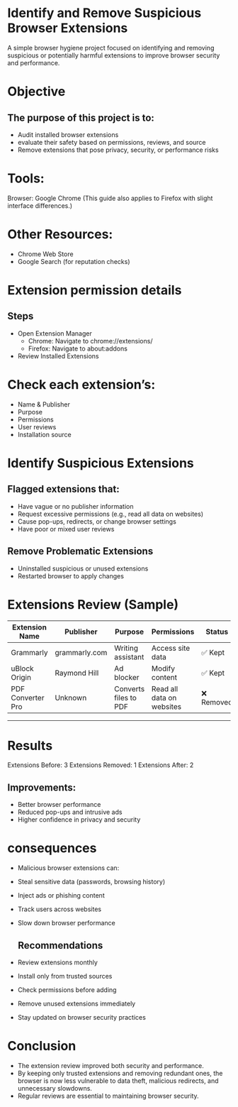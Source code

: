 
#  Identify and Remove Suspicious Browser Extensions
   A simple browser hygiene project focused on identifying and removing suspicious or potentially harmful extensions to improve browser security and performance.

# Objective
##  The purpose of this project is to:

 -  Audit installed browser extensions
 -  evaluate their safety based on permissions, reviews, and source
 -  Remove extensions that pose privacy, security, or performance risks


# Tools:
  Browser: Google Chrome (This guide also applies to Firefox with slight interface differences.)

# Other Resources:
- Chrome Web Store
- Google Search (for reputation checks)

# Extension permission details
## Steps 
-   Open Extension Manager
       - Chrome: Navigate to chrome://extensions/
       - Firefox: Navigate to about:addons
-  Review Installed Extensions


# Check each extension’s:

-  Name & Publisher
-  Purpose
-  Permissions
-  User reviews
-  Installation source


#  Identify Suspicious Extensions
##   Flagged extensions that:

-  Have vague or no publisher information
-  Request excessive permissions (e.g., read all data on websites)
-  Cause pop-ups, redirects, or change browser settings
-  Have poor or mixed user reviews

  
## Remove Problematic Extensions
 -  Uninstalled suspicious or unused extensions
 -  Restarted browser to apply changes


# Extensions Review (Sample)

|Extension Name	|Publisher |	Purpose |	Permissions|	Status|
|---------------|----------|----------|------------|---------|
|Grammarly	|grammarly.com |	Writing assistant|	Access site data	|✅ Kept|
|uBlock Origin|	Raymond Hill|	Ad blocker|Modify content	|✅ Kept|
|PDF Converter Pro|	Unknown	|Converts files to PDF|	Read all data on websites	|❌ Removed|
---------------------------------------------------------------------------------------

 
 # Results
Extensions Before: 3
Extensions Removed: 1
Extensions After: 2

## Improvements:
- Better browser performance
- Reduced pop-ups and intrusive ads
- Higher confidence in privacy and security

# consequences
- Malicious browser extensions can:

- Steal sensitive data (passwords, browsing history)
- Inject ads or phishing content
- Track users across websites
- Slow down browser performance
  ## Recommendations
- Review extensions monthly
- Install only from trusted sources
- Check permissions before adding
- Remove unused extensions immediately
- Stay updated on browser security practices

 # Conclusion
-    The extension review improved both security and performance.
-    By keeping only trusted extensions and removing redundant ones, the browser is now less vulnerable to data theft, malicious redirects, and unnecessary slowdowns.
-    Regular reviews are essential to maintaining browser security.
